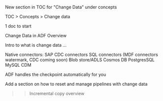 New section in TOC for "Change Data" under concepts

TOC > Concepts > Change data

1 doc to start

Change Data in ADF Overview

Intro to what is change data ...

Native connectors:
SAP CDC connectors
SQL connectors (MDF connectors watermark, CDC coming soon)
Blob store/ADLS
Cosmos DB
PostgresSQL
MySQL
CDM

ADF handles the checkpoint automatically for you

Add a section on how to reset and manage pipelines with change data


>> Incremental copy overview
